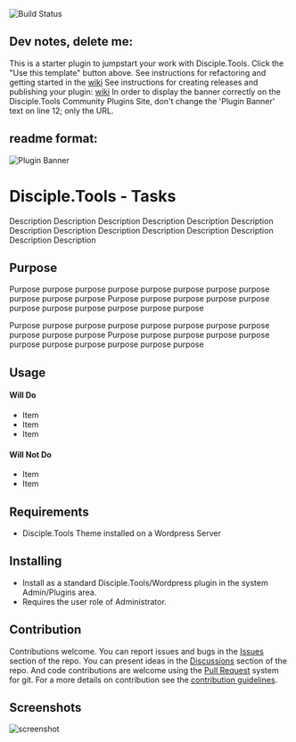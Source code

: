 ![Build Status](https://github.com/DiscipleTools/disciple-tools-tasks/actions/workflows/ci.yml/badge.svg?branch=master)
## Dev notes, delete me:
This is a starter plugin to jumpstart your work with Disciple.Tools.
Click the "Use this template" button above.
See instructions for refactoring and getting started in the [wiki](https://github.com/DiscipleTools/disciple-tools-tasks/wiki)
See instructions for creating releases and publishing your plugin: [wiki](https://github.com/DiscipleTools/disciple-tools-tasks/wiki)
In order to display the banner correctly on the Disciple.Tools Community Plugins Site, don't change the 'Plugin Banner' text on line 12; only the URL.

## readme format:

![Plugin Banner](https://raw.githubusercontent.com/DiscipleTools/disciple-tools-tasks/b30402d97895e3f911efcb47fb8f29ccd1eb92e5/documentation/banner.png)

# Disciple.Tools - Tasks

Description Description Description Description Description Description Description
Description Description Description Description Description Description Description

## Purpose

Purpose purpose purpose purpose purpose purpose purpose purpose purpose purpose purpose
Purpose purpose purpose purpose purpose purpose purpose purpose purpose purpose purpose

Purpose purpose purpose purpose purpose purpose purpose purpose purpose purpose purpose
Purpose purpose purpose purpose purpose purpose purpose purpose purpose purpose purpose

## Usage

#### Will Do

- Item
- Item
- Item

#### Will Not Do

- Item
- Item

## Requirements

- Disciple.Tools Theme installed on a Wordpress Server

## Installing

- Install as a standard Disciple.Tools/Wordpress plugin in the system Admin/Plugins area.
- Requires the user role of Administrator.

## Contribution

Contributions welcome. You can report issues and bugs in the
[Issues](https://github.com/DiscipleTools/disciple-tools-tasks/issues) section of the repo. You can present ideas
in the [Discussions](https://github.com/DiscipleTools/disciple-tools-tasks/discussions) section of the repo. And
code contributions are welcome using the [Pull Request](https://github.com/DiscipleTools/disciple-tools-tasks/pulls)
system for git. For a more details on contribution see the
[contribution guidelines](https://github.com/DiscipleTools/disciple-tools-tasks/blob/master/CONTRIBUTING.md).


## Screenshots

![screenshot](documentation/community/starter-banners/banner-blue-green.png)
